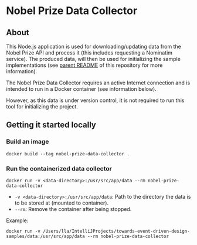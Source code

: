 # Nobel Prize Data Collector

## About

This Node.js application is used for downloading/updating data from the Nobel Prize API and process it (this includes requesting a Nominatim service).
The produced data, will then be used for initializing the sample implementations (see [parent README](../../../README.md) of this repository for more information).

The Nobel Prize Data Collector requires an active Internet connection and is intended to run in a Docker container (see information below).

However, as this data is under version control, it is not required to run this tool for initializing the project.

## Getting it started locally

### Build an image

```shell
docker build --tag nobel-prize-data-collector .
```

### Run the containerized data collector

```shell
docker run -v <data-directory>:/usr/src/app/data --rm nobel-prize-data-collector
```

- `-v <data-directory>:/usr/src/app/data`: Path to the directory the data is to be stored at (mounted to container).
- `--rm`: Remove the container after being stopped.

Example:
```shell
docker run -v /Users/lla/IntelliJProjects/towards-event-driven-design-samples/data:/usr/src/app/data --rm nobel-prize-data-collector
```
